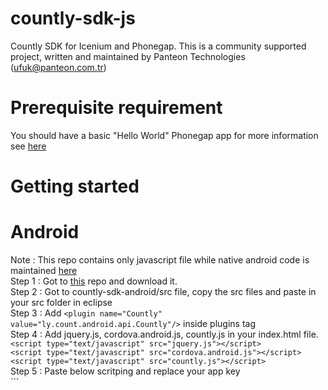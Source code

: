 countly-sdk-js
==============

Countly SDK for Icenium and Phonegap. This is a community supported project, 
written and maintained by Panteon Technologies (ufuk@panteon.com.tr)

Prerequisite requirement
==============
You should have a basic "Hello World" Phonegap app for more information see <a href="http://docs.phonegap.com/en/edge/guide_platforms_index.md.html"> here </a>

Getting started 
==============

Android 
==============
Note : This repo contains only javascript file while native android code is maintained <a href="https://github.com/Countly/countly-sdk-android">here</a> <br/>
Step 1 : Got to <a href="https://github.com/Countly/countly-sdk-android">this</a> repo and download it.<br/>
Step 2 : Got to countly-sdk-android/src file, copy the src files and paste in your src folder in eclipse <br/>
Step 3 : Add ```<plugin name="Countly" value="ly.count.android.api.Countly"/>``` inside plugins tag <br/>
Step 4 : Add jquery.js, cordova.android.js, countly.js in your index.html file. <br/>
	```<script type="text/javascript" src="jquery.js"></script>```<br/>
	```<script type="text/javascript" src="cordova.android.js"></script>```<br/>
    ```<script type="text/javascript" src="countly.js"></script>```<br/>
Step 5 : Paste below scritping and replace your app key <br/>
    ```<script type="text/javascript">
        function SendDemoEvent()
        {
            var demoEvent = new CountlyEvent();
            demoEvent.Key = "Test";
            demoEvent.Count = 1;
            demoEvent.UsingSegmentation = true;
        
            var demoSegmentation = new SegmentationObject();
            demoSegmentation.Key = "Key";
            demoSegmentation.Value = "Value";
        
            demoEvent.Segmentation.push(demoSegmentation);
            
            Countly.PostEvent(demoEvent);
        }
        
        // Wait for PhoneGap to load
        document.addEventListener("deviceready", onDeviceReady, false);
        
        // PhoneGap is ready
        function onDeviceReady() 
        {
            alert("here")
            Countly.Init("https://cloud.count.ly","Replace_Your_App_Key","0.0.1",device.uuid);
            
            document.addEventListener("pause", onPause, false);
            document.addEventListener("resume", onResume, false);
            
            Countly.OnStart();
            
            function onPause() 
            {
                Countly.OnStop();
            }
            
            function onResume() 
            {
                Countly.OnStart();
            }
            
        }
    </script>```
iOS
==============
Comming soon

Comming soon 
==============
Custom events <br/>
iOS implementation<br/>